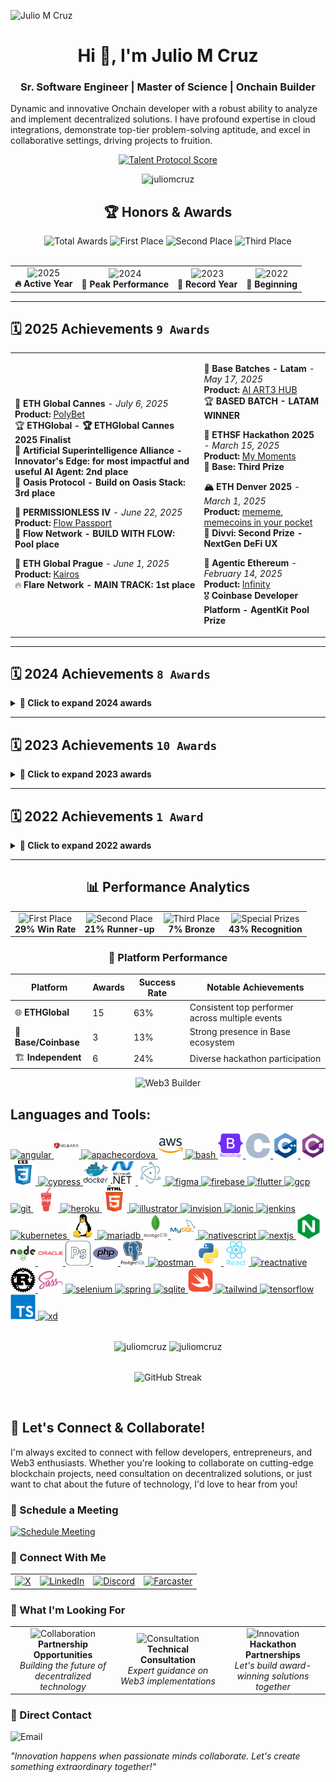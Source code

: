 <p dir="auto">
<img src="/assets/ETHWall.jpeg" alt="Julio M Cruz" style="max-width: 100%;">
</p>


<h1 align="center">Hi 👋, I'm Julio M Cruz</h1>
<h3 align="center">Sr. Software Engineer | Master of Science | Onchain Builder</h3>

<p>Dynamic and innovative Onchain developer with a robust ability to analyze and implement decentralized solutions. I have profound expertise in cloud integrations, demonstrate top-tier problem-solving aptitude, and excel in collaborative settings, driving projects to fruition.</p>

<div align="center" style="margin: 0.5rem 0;">
  <a href="https://app.talentprotocol.com/4e9db003-da84-466e-a951-c4c8973dfda9" target="_blank" rel="noopener noreferrer">
    <img src="https://talent-protocol-widget.codalabs.xyz/widget/0xc2564e41B7F5Cb66d2d99466450CfebcE9e8228f" alt="Talent Protocol Score" />
  </a>
</div>

<p align="center"> <img src="https://komarev.com/ghpvc/?username=juliomcruz&label=Profile%20views&color=0e75b6&style=flat" alt="juliomcruz" /> </p>

<h2 align="center">🏆 Honors & Awards</h2>

<div align="center">
  <img src="https://img.shields.io/badge/Total%20Awards-28-gold?style=for-the-badge&logo=trophy&logoColor=white" alt="Total Awards"/>
  <img src="https://img.shields.io/badge/First%20Place-8-brightgreen?style=for-the-badge&logo=medal&logoColor=white" alt="First Place"/>
  <img src="https://img.shields.io/badge/Second%20Place-6-blue?style=for-the-badge&logo=medal&logoColor=white" alt="Second Place"/>
  <img src="https://img.shields.io/badge/Third%20Place-2-orange?style=for-the-badge&logo=medal&logoColor=white" alt="Third Place"/>
</div>

<br/>

<div align="center">
  <table>
    <tr>
      <td align="center">
        <img src="https://img.shields.io/badge/2025-9%20Awards-ff6b6b?style=flat-square&logo=calendar" alt="2025"/>
        <br/>
        <strong>🔥 Active Year</strong>
      </td>
      <td align="center">
        <img src="https://img.shields.io/badge/2024-8%20Awards-4ecdc4?style=flat-square&logo=calendar" alt="2024"/>
        <br/>
        <strong>🚀 Peak Performance</strong>
      </td>
      <td align="center">
        <img src="https://img.shields.io/badge/2023-10%20Awards-45b7d1?style=flat-square&logo=calendar" alt="2023"/>
        <br/>
        <strong>🌟 Record Year</strong>
      </td>
      <td align="center">
        <img src="https://img.shields.io/badge/2022-1%20Award-96ceb4?style=flat-square&logo=calendar" alt="2022"/>
        <br/>
        <strong>🌱 Beginning</strong>
      </td>
    </tr>
  </table>
</div>

---

## 🗓️ **2025 Achievements** `9 Awards`

<table>
<tr>
<td width="60%">

**🌊 ETH Global Cannes** - *July 6, 2025*  
**Product:** [PolyBet](https://ethglobal.com/showcase/polybet-p884n)  
🏆 **ETHGlobal - 🏆 ETHGlobal Cannes 2025 Finalist**  <br>
🤖 **Artificial Superintelligence Alliance - Innovator's Edge: for most impactful and useful AI Agent: 2nd place**  <br>
🌴 **Oasis Protocol - Build on Oasis Stack: 3rd place**

**🔐 PERMISSIONLESS IV** - *June 22, 2025*  
**Product:** [Flow Passport](https://github.com/SilviaMogasEth/Permissionless-RWAFLOW)  
💎 **Flow Network - BUILD WITH FLOW: Pool place**

**🏰 ETH Global Prague** - *June 1, 2025*  
**Product:** [Kairos](https://ethglobal.com/showcase/kairos-75wyr)  
🔥 **Flare Network - MAIN TRACK: 1st place**

</td>
<td width="40%">

**🎨 Base Batches - Latam** - *May 17, 2025*  
**Product:** [AI ART3 HUB](https://devfolio.co/projects/nounish-agent-ai-para-artistas-que-quieren-entrar-a-web-sin-friccion-4dc4)  
🏆 **BASED BATCH - LATAM WINNER**

**🌉 ETHSF Hackathon 2025** - *March 15, 2025*  
**Product:** [My Moments](https://devfolio.co/projects/moments-7202)  
🥉 **Base: Third Prize**

**🏔️ ETH Denver 2025** - *March 1, 2025*  
**Product:** [mememe, memecoins in your pocket](https://devfolio.co/projects/mememe-memecoins-in-your-pocket-71e7)  
🥈 **Divvi: Second Prize - NextGen DeFi UX**

**🤖 Agentic Ethereum** - *February 14, 2025*  
**Product:** [Infinity](https://ethglobal.com/)  
🎖️ **Coinbase Developer Platform - AgentKit Pool Prize**

</td>
</tr>
</table>

---

## 🗓️ **2024 Achievements** `8 Awards`

<details>
<summary><strong>🔽 Click to expand 2024 awards</strong></summary>

<table>
<tr>
<td width="50%">

**🌴 ETH Global Bangkok** - *November 17, 2024*  
**Product:** [FlashFi](https://ethglobal.com/showcase/flashfi-g27p4)  
🥈 **Celo - Best Open-Source Tool Built on Celo L2: 2nd place**  
🥈 **LayerZero - Best Omnichain Solution: 2nd place**  
🏆 **Rootstock - Best DeFi dApp on Rootstock**  
🎖️ **Blockscout - Blockscout Explorer Big Pool Prize**

**🌎 Base Around The World - Latin America** - *October 30, 2024*  
**Product:** [CrediTalent](https://devfolio.co/projects/credittalent-42f6)  
🏆 **BASED LATAM WINNER**

**🌉 ETH Global San Francisco** - *October 20, 2024*  
**Product:** [Aurum](https://ethglobal.com/showcase/aurum-7ry36)  
🥇 **Chronicle Protocol - Best Integration: 1st place**  
🏆 **Unlimit - Crypto Checkouts**

**🔐 Permissionless III** - *October 10, 2024*  
**Product:** [M5pire](https://app.buidlbox.io/projects/m5pire?path=projects%2Fm5pire)  
🏆 **Rootstock - Build an EVM dApp on Bitcoin using Rootstock**

</td>
<td width="50%">

**⚡ Superhack 2024** - *August 16, 2024*  
**Product:** [XocPay](https://ethglobal.com/showcase/xocpay-uji2b)  
🎖️ **Worldcoin - Pool Prize**

**🏛️ ETH Global Brussels** - *July 14, 2024*  
**Product:** [n/acc](https://ethglobal.com/showcase/n-acc-fa1kp)  
🥇 **Chronicle Protocol - DeFi Track: First Place**  
🏆 **Polygon - Best ZK dApp**

**🇬🇧 ETH Global London** - *March 17, 2024*  
**Product:** [Zycket](https://ethglobal.com/showcase/zycket-hxc9f)  
🎖️ **Chiliz - Pool Prize**  
🎖️ **Arbitrum - Qualifying Arbitrum**

**👨‍👩‍👧‍👦 LFGHO** - *January 24, 2024*  
**Product:** [Streamline](https://ethglobal.com/showcase/streamline-40r8i)  
🎖️ **Family - Pool Prize**

</td>
</tr>
</table>

</details>

---

## 🗓️ **2023 Achievements** `10 Awards`

<details>
<summary><strong>🔽 Click to expand 2023 awards</strong></summary>

<table>
<tr>
<td width="50%">

**🐂 Algorand Build-a-Bull Hackathon** - *November 19, 2023*  
**Product:** [LuxFlo](https://dorahacks.io/buidl/8021)  
🏅 **Consumer Track - Top 5**

**🌴 ETH Miami** - *October 29, 2023*  
**Product:** [HobbyFlo](https://dorahacks.io/buidl/7822)  
🥇 **Propy - 1st Place - Real World Assets**  
🥈 **Celo - 2nd Place - ReFi Track**

**🌐 ETHOnline 2023** - *October 27, 2023*  
**Product:** [Kindred Protocol](https://ethglobal.com/showcase/kindred-0khmr)  
🏆 **Scroll - Best Use**  
🎖️ **Scroll - Pool Prize**

**🗽 ETHGlobal New York** - *September 24, 2023*  
**Product:** [TeachAI](https://ethglobal.com/showcase/teachai-pkr1z)  
🏆 **Cartesi - Best MVP**  
🏆 **The Graph - Best New Subgraph/Substream**

</td>
<td width="50%">

**🏙️ ETH Chicago Hackathon** - *September 17, 2023*  
**Product:** [ChiCare](https://taikai.network/ethchicago/hackathons/ETHChicagoHackathon2023/projects/clmnjpnvf058ktn016yi81dha/idea)  
🏆 **ETHChi for Good**  
🏆 **API3**

**⚡ Super Hack** - *August 13, 2023*  
**Product:** [Passport Global](https://ethglobal.com/showcase/passportglobal-jptoi)  
🎖️ **Mode - Prize Pool**

**💧 ETHGlobal Waterloo** - *June 25, 2023*  
**Product:** [User Proof Membership](https://ethglobal.com/showcase/user-proof-membership-jvwx3)  
🏆 **Sismo - Best Technical WOW Factor**  
🎖️ **Polygon - Pool Prize**

**🌴 Miami Buildhaton** - *April 2, 2023*  
**Product:** [ETHMiami.xyz](https://devpost.com/software/ethmiami-xyz-ov0icb)  
🏆 **OWL Protocol Bounties**

</td>
</tr>
</table>

</details>

---

## 🗓️ **2022 Achievements** `1 Award`

<details>
<summary><strong>🔽 Click to expand 2022 awards</strong></summary>

**🔥 Hack FEVM** - *November 26, 2022*  
**Product:** [CredLancer](https://ethglobal.com/showcase/credlancer-credentialed-freelancer-protocol-znzpf)  
🏅 **HackFEVM Finalist**

</details>

---

<div align="center">

## 📊 **Performance Analytics**

<table>
<tr>
<td align="center">
<img src="https://img.shields.io/badge/🥇%20First%20Place-8%20Awards-gold?style=for-the-badge" alt="First Place"/>
<br/>
<strong>29% Win Rate</strong>
</td>
<td align="center">
<img src="https://img.shields.io/badge/🥈%20Second%20Place-6%20Awards-silver?style=for-the-badge" alt="Second Place"/>
<br/>
<strong>21% Runner-up</strong>
</td>
<td align="center">
<img src="https://img.shields.io/badge/🥉%20Third%20Place-2%20Awards-cd7f32?style=for-the-badge" alt="Third Place"/>
<br/>
<strong>7% Bronze</strong>
</td>
<td align="center">
<img src="https://img.shields.io/badge/🎖️%20Special%20Prizes-12%20Awards-purple?style=for-the-badge" alt="Special Prizes"/>
<br/>
<strong>43% Recognition</strong>
</td>
</tr>
</table>

### 🌟 **Platform Performance**

| Platform | Awards | Success Rate | Notable Achievements |
|----------|--------|--------------|---------------------|
| 🌐 **ETHGlobal** | 15 | 63% | Consistent top performer across multiple events |
| 🔵 **Base/Coinbase** | 3 | 13% | Strong presence in Base ecosystem |
| 🏗️ **Independent** | 6 | 24% | Diverse hackathon participation |

<img src="https://img.shields.io/badge/Building%20the%20future%20of%20Web3-one%20hackathon%20at%20a%20time-blueviolet?style=for-the-badge&logo=ethereum&logoColor=white" alt="Web3 Builder"/>

</div>

<h2 align="left">Languages and Tools:</h2>

<p align="left"> <a href="https://angular.io" target="_blank" rel="noreferrer"> <img src="https://angular.io/assets/images/logos/angular/angular.svg" alt="angular" width="40" height="40"/> </a> <a href="https://angular.io" target="_blank" rel="noreferrer"> <img src="https://raw.githubusercontent.com/devicons/devicon/master/icons/angularjs/angularjs-original-wordmark.svg" alt="angularjs" width="40" height="40"/> </a> <a href="https://cordova.apache.org/" target="_blank" rel="noreferrer"> <img src="https://www.vectorlogo.zone/logos/apache_cordova/apache_cordova-icon.svg" alt="apachecordova" width="40" height="40"/> </a> <a href="https://aws.amazon.com" target="_blank" rel="noreferrer"> <img src="https://raw.githubusercontent.com/devicons/devicon/master/icons/amazonwebservices/amazonwebservices-original-wordmark.svg" alt="aws" width="40" height="40"/> </a> <a href="https://www.gnu.org/software/bash/" target="_blank" rel="noreferrer"> <img src="https://www.vectorlogo.zone/logos/gnu_bash/gnu_bash-icon.svg" alt="bash" width="40" height="40"/> </a> <a href="https://getbootstrap.com" target="_blank" rel="noreferrer"> <img src="https://raw.githubusercontent.com/devicons/devicon/master/icons/bootstrap/bootstrap-plain-wordmark.svg" alt="bootstrap" width="40" height="40"/> </a> <a href="https://www.cprogramming.com/" target="_blank" rel="noreferrer"> <img src="https://raw.githubusercontent.com/devicons/devicon/master/icons/c/c-original.svg" alt="c" width="40" height="40"/> </a> <a href="https://www.w3schools.com/cpp/" target="_blank" rel="noreferrer"> <img src="https://raw.githubusercontent.com/devicons/devicon/master/icons/cplusplus/cplusplus-original.svg" alt="cplusplus" width="40" height="40"/> </a> <a href="https://www.w3schools.com/cs/" target="_blank" rel="noreferrer"> <img src="https://raw.githubusercontent.com/devicons/devicon/master/icons/csharp/csharp-original.svg" alt="csharp" width="40" height="40"/> </a> <a href="https://www.w3schools.com/css/" target="_blank" rel="noreferrer"> <img src="https://raw.githubusercontent.com/devicons/devicon/master/icons/css3/css3-original-wordmark.svg" alt="css3" width="40" height="40"/> </a> <a href="https://www.cypress.io" target="_blank" rel="noreferrer"> <img src="https://raw.githubusercontent.com/simple-icons/simple-icons/6e46ec1fc23b60c8fd0d2f2ff46db82e16dbd75f/icons/cypress.svg" alt="cypress" width="40" height="40"/> </a> <a href="https://www.docker.com/" target="_blank" rel="noreferrer"> <img src="https://raw.githubusercontent.com/devicons/devicon/master/icons/docker/docker-original-wordmark.svg" alt="docker" width="40" height="40"/> </a> <a href="https://dotnet.microsoft.com/" target="_blank" rel="noreferrer"> <img src="https://raw.githubusercontent.com/devicons/devicon/master/icons/dot-net/dot-net-original-wordmark.svg" alt="dotnet" width="40" height="40"/> </a> <a href="https://www.electronjs.org" target="_blank" rel="noreferrer"> <img src="https://raw.githubusercontent.com/devicons/devicon/master/icons/electron/electron-original.svg" alt="electron" width="40" height="40"/> </a> <a href="https://www.figma.com/" target="_blank" rel="noreferrer"> <img src="https://www.vectorlogo.zone/logos/figma/figma-icon.svg" alt="figma" width="40" height="40"/> </a> <a href="https://firebase.google.com/" target="_blank" rel="noreferrer"> <img src="https://www.vectorlogo.zone/logos/firebase/firebase-icon.svg" alt="firebase" width="40" height="40"/> </a> <a href="https://flutter.dev" target="_blank" rel="noreferrer"> <img src="https://www.vectorlogo.zone/logos/flutterio/flutterio-icon.svg" alt="flutter" width="40" height="40"/> </a> <a href="https://cloud.google.com" target="_blank" rel="noreferrer"> <img src="https://www.vectorlogo.zone/logos/google_cloud/google_cloud-icon.svg" alt="gcp" width="40" height="40"/> </a> <a href="https://git-scm.com/" target="_blank" rel="noreferrer"> <img src="https://www.vectorlogo.zone/logos/git-scm/git-scm-icon.svg" alt="git" width="40" height="40"/> </a> <a href="https://gulpjs.com" target="_blank" rel="noreferrer"> <img src="https://raw.githubusercontent.com/devicons/devicon/master/icons/gulp/gulp-plain.svg" alt="gulp" width="40" height="40"/> </a> <a href="https://heroku.com" target="_blank" rel="noreferrer"> <img src="https://www.vectorlogo.zone/logos/heroku/heroku-icon.svg" alt="heroku" width="40" height="40"/> </a> <a href="https://www.w3.org/html/" target="_blank" rel="noreferrer"> <img src="https://raw.githubusercontent.com/devicons/devicon/master/icons/html5/html5-original-wordmark.svg" alt="html5" width="40" height="40"/> </a> <a href="https://www.adobe.com/in/products/illustrator.html" target="_blank" rel="noreferrer"> <img src="https://www.vectorlogo.zone/logos/adobe_illustrator/adobe_illustrator-icon.svg" alt="illustrator" width="40" height="40"/> </a> <a href="https://www.invisionapp.com/" target="_blank" rel="noreferrer"> <img src="https://www.vectorlogo.zone/logos/invisionapp/invisionapp-icon.svg" alt="invision" width="40" height="40"/> </a> <a href="https://ionicframework.com" target="_blank" rel="noreferrer"> <img src="https://upload.wikimedia.org/wikipedia/commons/d/d1/Ionic_Logo.svg" alt="ionic" width="40" height="40"/> </a> <a href="https://www.jenkins.io" target="_blank" rel="noreferrer"> <img src="https://www.vectorlogo.zone/logos/jenkins/jenkins-icon.svg" alt="jenkins" width="40" height="40"/> </a> <a href="https://kubernetes.io" target="_blank" rel="noreferrer"> <img src="https://www.vectorlogo.zone/logos/kubernetes/kubernetes-icon.svg" alt="kubernetes" width="40" height="40"/> </a> <a href="https://www.linux.org/" target="_blank" rel="noreferrer"> <img src="https://raw.githubusercontent.com/devicons/devicon/master/icons/linux/linux-original.svg" alt="linux" width="40" height="40"/> </a> <a href="https://mariadb.org/" target="_blank" rel="noreferrer"> <img src="https://www.vectorlogo.zone/logos/mariadb/mariadb-icon.svg" alt="mariadb" width="40" height="40"/> </a> <a href="https://www.mongodb.com/" target="_blank" rel="noreferrer"> <img src="https://raw.githubusercontent.com/devicons/devicon/master/icons/mongodb/mongodb-original-wordmark.svg" alt="mongodb" width="40" height="40"/> </a> <a href="https://www.mysql.com/" target="_blank" rel="noreferrer"> <img src="https://raw.githubusercontent.com/devicons/devicon/master/icons/mysql/mysql-original-wordmark.svg" alt="mysql" width="40" height="40"/> </a> <a href="https://nativescript.org/" target="_blank" rel="noreferrer"> <img src="https://raw.githubusercontent.com/detain/svg-logos/780f25886640cef088af994181646db2f6b1a3f8/svg/nativescript.svg" alt="nativescript" width="40" height="40"/> </a> <a href="https://nextjs.org/" target="_blank" rel="noreferrer"> <img src="https://cdn.worldvectorlogo.com/logos/nextjs-2.svg" alt="nextjs" width="40" height="40"/> </a> <a href="https://www.nginx.com" target="_blank" rel="noreferrer"> <img src="https://raw.githubusercontent.com/devicons/devicon/master/icons/nginx/nginx-original.svg" alt="nginx" width="40" height="40"/> </a> <a href="https://nodejs.org" target="_blank" rel="noreferrer"> <img src="https://raw.githubusercontent.com/devicons/devicon/master/icons/nodejs/nodejs-original-wordmark.svg" alt="nodejs" width="40" height="40"/> </a> <a href="https://www.oracle.com/" target="_blank" rel="noreferrer"> <img src="https://raw.githubusercontent.com/devicons/devicon/master/icons/oracle/oracle-original.svg" alt="oracle" width="40" height="40"/> </a> <a href="https://www.photoshop.com/en" target="_blank" rel="noreferrer"> <img src="https://raw.githubusercontent.com/devicons/devicon/master/icons/photoshop/photoshop-line.svg" alt="photoshop" width="40" height="40"/> </a> <a href="https://www.php.net" target="_blank" rel="noreferrer"> <img src="https://raw.githubusercontent.com/devicons/devicon/master/icons/php/php-original.svg" alt="php" width="40" height="40"/> </a> <a href="https://www.postgresql.org" target="_blank" rel="noreferrer"> <img src="https://raw.githubusercontent.com/devicons/devicon/master/icons/postgresql/postgresql-original-wordmark.svg" alt="postgresql" width="40" height="40"/> </a> <a href="https://postman.com" target="_blank" rel="noreferrer"> <img src="https://www.vectorlogo.zone/logos/getpostman/getpostman-icon.svg" alt="postman" width="40" height="40"/> </a> <a href="https://www.python.org" target="_blank" rel="noreferrer"> <img src="https://raw.githubusercontent.com/devicons/devicon/master/icons/python/python-original.svg" alt="python" width="40" height="40"/> </a> <a href="https://reactjs.org/" target="_blank" rel="noreferrer"> <img src="https://raw.githubusercontent.com/devicons/devicon/master/icons/react/react-original-wordmark.svg" alt="react" width="40" height="40"/> </a> <a href="https://reactnative.dev/" target="_blank" rel="noreferrer"> <img src="https://reactnative.dev/img/header_logo.svg" alt="reactnative" width="40" height="40"/> </a> <a href="https://www.rust-lang.org" target="_blank" rel="noreferrer"> <img src="https://raw.githubusercontent.com/devicons/devicon/master/icons/rust/rust-plain.svg" alt="rust" width="40" height="40"/> </a> <a href="https://sass-lang.com" target="_blank" rel="noreferrer"> <img src="https://raw.githubusercontent.com/devicons/devicon/master/icons/sass/sass-original.svg" alt="sass" width="40" height="40"/> </a> <a href="https://www.selenium.dev" target="_blank" rel="noreferrer"> <img src="https://raw.githubusercontent.com/detain/svg-logos/780f25886640cef088af994181646db2f6b1a3f8/svg/selenium-logo.svg" alt="selenium" width="40" height="40"/> </a> <a href="https://spring.io/" target="_blank" rel="noreferrer"> <img src="https://www.vectorlogo.zone/logos/springio/springio-icon.svg" alt="spring" width="40" height="40"/> </a> <a href="https://www.sqlite.org/" target="_blank" rel="noreferrer"> <img src="https://www.vectorlogo.zone/logos/sqlite/sqlite-icon.svg" alt="sqlite" width="40" height="40"/> </a> <a href="https://developer.apple.com/swift/" target="_blank" rel="noreferrer"> <img src="https://raw.githubusercontent.com/devicons/devicon/master/icons/swift/swift-original.svg" alt="swift" width="40" height="40"/> </a> <a href="https://tailwindcss.com/" target="_blank" rel="noreferrer"> <img src="https://www.vectorlogo.zone/logos/tailwindcss/tailwindcss-icon.svg" alt="tailwind" width="40" height="40"/> </a> <a href="https://www.tensorflow.org" target="_blank" rel="noreferrer"> <img src="https://www.vectorlogo.zone/logos/tensorflow/tensorflow-icon.svg" alt="tensorflow" width="40" height="40"/> </a> <a href="https://www.typescriptlang.org/" target="_blank" rel="noreferrer"> <img src="https://raw.githubusercontent.com/devicons/devicon/master/icons/typescript/typescript-original.svg" alt="typescript" width="40" height="40"/> </a> <a href="https://www.adobe.com/products/xd.html" target="_blank" rel="noreferrer"> <img src="https://cdn.worldvectorlogo.com/logos/adobe-xd.svg" alt="xd" width="40" height="40"/> </a> </p>

<div align="center" style="margin: 2rem 0;">
  <img src="https://github-readme-stats.vercel.app/api/top-langs?username=juliomcruz&show_icons=true&locale=en&layout=compact" alt="juliomcruz" />
  <img src="https://github-readme-stats.vercel.app/api?username=juliomcruz&show_icons=true&locale=en" alt="juliomcruz" />
</div>

<div align="center">
  
![GitHub Streak](https://nirzak-streak-stats.vercel.app/?user=JulioMCruz)
  
</div>

<br />

## 🤝 Let's Connect & Collaborate!

<p>I'm always excited to connect with fellow developers, entrepreneurs, and Web3 enthusiasts. Whether you're looking to collaborate on cutting-edge blockchain projects, need consultation on decentralized solutions, or just want to chat about the future of technology, I'd love to hear from you!</p>

### 📅 Schedule a Meeting
<a href="https://calendly.com/JulioMCruz" target="_blank">
  <img src="https://img.shields.io/badge/📅%20Schedule%20Meeting-Calendly-blue?style=for-the-badge&logo=calendly&logoColor=white" alt="Schedule Meeting"/>
</a>

### 🤝 Connect With Me

<table align="center">
<tr>
<td align="center">
<a href="https://twitter.com/juliomcruz" target="_blank">
<img src="https://img.shields.io/badge/X-000000?style=for-the-badge&logo=x&logoColor=white" alt="X"/>
</a>
</td>
<td align="center">
<a href="https://linkedin.com/in/juliomcruz" target="_blank">
<img src="https://img.shields.io/badge/LinkedIn-0077B5?style=for-the-badge&logo=linkedin&logoColor=white" alt="LinkedIn"/>
</a>
</td>
<td align="center">
<a href="https://discord.gg/JulioMCruz" target="_blank">
<img src="https://img.shields.io/badge/Discord-7289DA?style=for-the-badge&logo=discord&logoColor=white" alt="Discord"/>
</a>
</td>
<td align="center">
<a href="https://farcaster.xyz/Juliomcruz" target="_blank">
<img src="https://img.shields.io/badge/Farcaster-8A63D2?style=for-the-badge&logo=farcaster&logoColor=white" alt="Farcaster"/>
</a>
</td>
</tr>
</table>

<!-- <a href="https://twitter.com/juliomcruz" target="_blank">
<img src="https://img.shields.io/twitter/follow/juliomcruz?logo=x&style=for-the-badge&color=000000&label=Follow%20on%20X" alt="X Follow"/>
</a>

<a href="https://farcaster.xyz/Juliomcruz" target="_blank">
<img src="https://img.shields.io/badge/Follow%20on%20Farcaster-8A63D2?style=for-the-badge&logo=farcaster&logoColor=white" alt="Follow on Farcaster"/>
</a> -->

### 💼 What I'm Looking For

<table align="center">
<tr>
<td align="center" width="33%">
<img src="https://img.shields.io/badge/🤝%20Collaboration-Web3%20Projects-success?style=flat-square" alt="Collaboration"/>
<br/>
<strong>Partnership Opportunities</strong>
<br/>
<em>Building the future of decentralized technology</em>
</td>
<td align="center" width="33%">
<img src="https://img.shields.io/badge/💡%20Consultation-Blockchain%20Solutions-info?style=flat-square" alt="Consultation"/>
<br/>
<strong>Technical Consultation</strong>
<br/>
<em>Expert guidance on Web3 implementations</em>
</td>
<td align="center" width="33%">
<img src="https://img.shields.io/badge/🚀%20Innovation-Hackathons%20&%20Events-warning?style=flat-square" alt="Innovation"/>
<br/>
<strong>Hackathon Partnerships</strong>
<br/>
<em>Let's build award-winning solutions together</em>
</td>
</tr>
</table>

### 📧 Direct Contact

<p>
<img src="https://img.shields.io/badge/Email-julio.cruz@eb--ms.net-red?style=for-the-badge&logo=gmail&logoColor=white" alt="Email"/>
</p>

<p><em>"Innovation happens when passionate minds collaborate. Let's create something extraordinary together!"</em></p>

</div>


